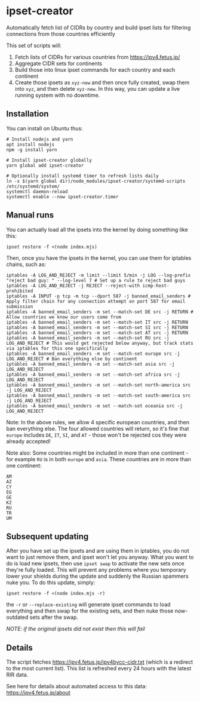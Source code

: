 # ipset-creator
Automatically fetch list of CIDRs by country and build ipset lists for filtering connections from those countries efficiently

This set of scripts will:

1. Fetch lists of CIDRs for various countries from https://ipv4.fetus.jp/
2. Aggregate CIDR sets for continents
2. Build those into linux ipset commands for each country and each continent
3. Create those ipsets as `xyz-new` and then once fully created, swap them into `xyz`, and then delete `xyz-new`.  In this way, you can update a live running system with no downtime.

## Installation

You can install on Ubuntu thus:

```
# Install nodejs and yarn
apt install nodejs
npm -g install yarn

# Install ipset-creator globally
yarn global add ipset-creator

# Optionally install systemd timer to refresh lists daily
ln -s $(yarn global dir)/node_modules/ipset-creator/systemd-scripts /etc/systemd/system/
systemctl daemon-reload
systemctl enable --now ipset-creator.timer
```

## Manual runs

You can actually load all the ipsets into the kernel by doing something like this:

```
ipset restore -f <(node index.mjs)
```

Then, once you have the ipsets in the kernel, you can use them for iptables chains, such as:

```
iptables -A LOG_AND_REJECT -m limit --limit 5/min -j LOG --log-prefix "reject bad guy: " --log-level 7 # Set up a rule to reject bad guys
iptables -A LOG_AND_REJECT -j REJECT --reject-with icmp-host-prohibited
iptables -A INPUT -p tcp -m tcp --dport 587 -j banned_email_senders # Apply filter chain for any connection attempt on port 587 for email submission
iptables -A banned_email_senders -m set --match-set DE src -j RETURN # Allow countries we know our users come from
iptables -A banned_email_senders -m set --match-set IT src -j RETURN
iptables -A banned_email_senders -m set --match-set SI src -j RETURN
iptables -A banned_email_senders -m set --match-set AT src -j RETURN
iptables -A banned_email_senders -m set --match-set RU src -j LOG_AND_REJECT # This would get rejected below anyway, but track stats via iptables for this one specifically
iptables -A banned_email_senders -m set --match-set europe src -j LOG_AND_REJECT # Ban everything else by continent
iptables -A banned_email_senders -m set --match-set asia src -j LOG_AND_REJECT
iptables -A banned_email_senders -m set --match-set africa src -j LOG_AND_REJECT
iptables -A banned_email_senders -m set --match-set north-america src -j LOG_AND_REJECT
iptables -A banned_email_senders -m set --match-set south-america src -j LOG_AND_REJECT
iptables -A banned_email_senders -m set --match-set oceania src -j LOG_AND_REJECT
```

Note: In the above rules, we allow 4 specific european countries, and then ban everything else.  The four allowed countries will return, so it's fine that `europe` includes `DE`, `IT`, `SI`, and `AT` - those won't be rejected cos they were already accepted!

Note also: Some countries might be included in more than one continent - for example `RU` is in both `europe` and `asia`.  These countries are in more than one continent:

```
AM
AZ
CY
EG
GE
KZ
RU
TR
UM
```

## Subsequent updating

After you have set up the ipsets and are using them in iptables, you do not want to just remove them, and ipset won't let you anyway.  What you want to do is load new ipsets, then use `ipset swap` to activate the new sets once they're fully loaded. This will prevent any problems where you temporary lower your shields during the update and suddenly the Russian spammers nuke you. To do this update, simply:

```
ipset restore -f <(node index.mjs -r)
```

the `-r` or `--replace-existing` will generate ipset commands to load everything and then swap for the existing sets, and then nuke those now-outdated sets after the swap.

*NOTE: if the original ipsets did not exist then this will fail*

## Details

The script fetches https://ipv4.fetus.jp/ipv4bycc-cidr.txt (which is a redirect to the most current list).  This list is refreshed every 24 hours with the latest RIR data.

See here for details about automated access to this data: https://ipv4.fetus.jp/about

